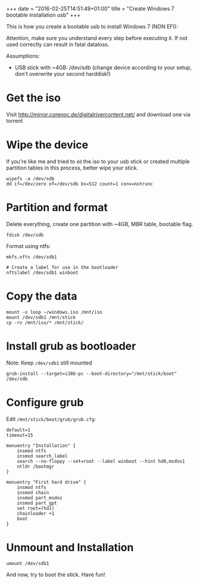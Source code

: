 +++
date = "2016-02-25T14:51:49+01:00"
title = "Create Windows 7 bootable installation usb"
+++

This is how you create a bootable usb to install Windows 7 (NON EFI):

Attention, make sure you understand every step before executing it. If not used correctly can result in fatal dataloss.

Assumptions:

- USB stick with ~4GB: /dev/sdb (change device according to your setup, don't overwrite your second harddisk!)

Get the iso
===========

Visit http://mirror.corenoc.de/digitalrivercontent.net/
and download one via torrent

Wipe the device
===============

If you're like me and tried to `dd` the iso to your usb stick or created multiple partition tables in this process, better wipe your stick.

```
wipefs -a /dev/sdb
dd if=/dev/zero of=/dev/sdb bs=512 count=1 conv=notrunc
```

Partition and format
====================

Delete everything, create one partition with ~4GB, MBR table, bootable flag.

```
fdisk /dev/sdb
```

Format using ntfs:

```
mkfs.nfts /dev/sdb1

# Create a label for use in the bootloader
nftslabel /dev/sdb1 winboot
```

Copy the data
=============

```
mount -o loop ~/windows.iso /mnt/iso
mount /dev/sdb1 /mnt/stick
cp -rv /mnt/iso/* /mnt/stick/
```

Install grub as bootloader
==========================

Note: Keep `/dev/sdb1` still mounted 
```
grub-install --target=i386-pc --boot-directory="/mnt/stick/boot" /dev/sdb
```

Configure grub
==============

Edit `/mnt/stick/boot/grub/grub.cfg`:

```
default=1
timeout=15

menuentry "Installation" {
    insmod ntfs
    insmod search_label
    search --no-floppy --set=root --label winboot --hint hd0,msdos1
    ntldr /bootmgr
}

menuentry "First hard drive" {
    insmod ntfs
    insmod chain
    insmod part_msdos
    insmod part_gpt
    set root=(hd1)
    chainloader +1
    boot
}
```

Unmount and Installation
========================

```
umount /dev/sdb1
```

And now, try to boot the stick. Have fun!
